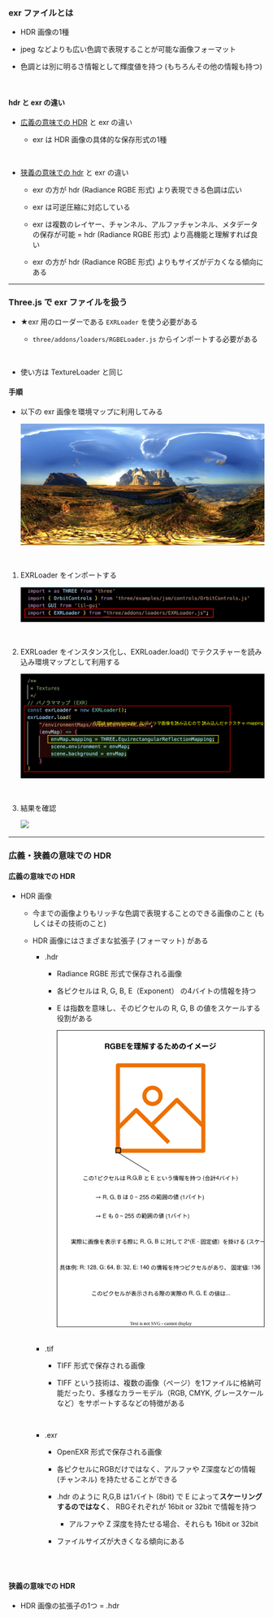 ### exr ファイルとは

- HDR 画像の1種

- jpeg などよりも広い色調で表現することが可能な画像フォーマット

- 色調とは別に明るさ情報として輝度値を持つ (もちろんその他の情報も持つ)

<br>

#### hdr と exr の違い

- [広義の意味での HDR](#広義の意味での-hdr) と exr の違い

    - exr は HDR 画像の具体的な保存形式の1種

<br>

- [狭義の意味での hdr](#狭義の意味での-hdr) と exr の違い

    - exr の方が hdr (Radiance RGBE 形式) より表現できる色調は広い

    - exr は可逆圧縮に対応している

    - exr は複数のレイヤー、チャンネル、アルファチャンネル、メタデータの保存が可能 = hdr (Radiance RGBE 形式) より高機能と理解すれば良い

    - exr の方が hdr (Radiance RGBE 形式) よりもサイズがデカくなる傾向にある

---

### Three.js で exr ファイルを扱う

- ★exr 用のローダーである `EXRLoader` を使う必要がある

    - `three/addons/loaders/RGBELoader.js` からインポートする必要がある

<br>

- 使い方は TextureLoader と同じ

#### 手順

- 以下の exr 画像を環境マップに利用してみる

    <img src="./img/exr-Preview_1.png" />

<br>

1. EXRLoader をインポートする

    <img src="./img/exr_1.svg" />

<br>

2. EXRLoader をインスタンス化し、EXRLoader.load() でテクスチャーを読み込み環境マップとして利用する

    <img src="./img/exr_2.svg" />

<br>

3. 結果を確認

    <img src="./img/exr_3.gif" />

---

### 広義・狭義の意味での HDR

#### 広義の意味での HDR

- HDR 画像

    - 今までの画像よりもリッチな色調で表現することのできる画像のこと (もしくはその技術のこと)

    - HDR 画像にはさまざまな拡張子 (フォーマット) がある

        - .hdr

            - Radiance RGBE 形式で保存される画像

            - 各ピクセルは R, G, B, E（Exponent） の4バイトの情報を持つ

            - E は指数を意味し、そのピクセルの R, G, B の値をスケールする役割がある

                <img src="./img/RGBE_1.svg" />

        <br>

        - .tif

            - TIFF 形式で保存される画像

            - TIFF という技術は、複数の画像（ページ）を1ファイルに格納可能だったり、多様なカラーモデル（RGB, CMYK, グレースケール など）をサポートするなどの特徴がある

        <br>
        
        - .exr

            - OpenEXR 形式で保存される画像

            - 各ピクセルにRGBだけではなく、アルファや Z深度などの情報 (チャンネル) を持たせることができる

            - .hdr のように R,G,B は1バイト (8bit) で E によって**スケーリングするのではなく**、 RBGそれぞれが 16bit or 32bit で情報を持つ

                - アルファや Z 深度を持たせる場合、それらも 16bit or 32bit

            - ファイルサイズが大きくなる傾向にある

<br>
<br>

#### 狭義の意味での HDR

- HDR 画像の拡張子の1つ = .hdr

